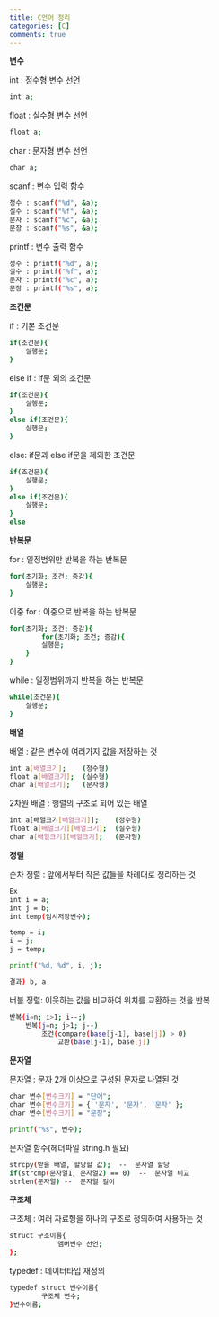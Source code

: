 ```yaml
---
title: C언어 정리
categories: [C]
comments: true
---
```


**변수**

int : 정수형 변수 선언

```bash
int a;
```

float : 실수형 변수 선언

```bash
float a;
```

char : 문자형 변수 선언

```bash
char a;
```

scanf : 변수 입력 함수

```bash
정수 : scanf("%d", &a);
실수 : scanf("%f", &a);
문자 : scanf("%c", &a);
문장 : scanf("%s", &a);
```

printf : 변수 출력 함수

```bash
정수 : printf("%d", a);
실수 : printf("%f", a);
문자 : printf("%c", a);
문장 : printf("%s", a);
```

**조건문**

if : 기본 조건문

```bash
if(조건문){
	실행문;
}
```

else if : if문 외의 조건문

```bash
if(조건문){
	실행문;
}
else if(조건문){
	실행문;
}
```

else: if문과 else if문을 제외한 조건문

```bash
if(조건문){
	실행문;
}
else if(조건문){
	실행문;
}
else
```

**반복문**

for : 일정범위만 반복을 하는 반복문

```bash
for(초기화; 조건; 증감){
	실행문;
}
```
이중 for : 이중으로 반복을 하는 반복문
```bash
for(초기화; 조건; 증감){
		for(초기화; 조건; 증감){
		실행문;
	}
}
```

while : 일정범위까지 반복을 하는 반복문
```bash
while(조건문){
	실행문;
}
```
**배열**

배열 : 같은 변수에 여러가지 값을 저장하는 것
```bash
int a[배열크기];    (정수형)
float a[배열크기];  (실수형)
char a[배열크기];   (문자형)
```
2차원 배열 : 행렬의 구조로 되어 있는 배열
```bash
int a[배열크기[배열크기]];    (정수형)
float a[배열크기][배열크기];  (실수형)
char a[배열크기][배열크기];   (문자형)
```

**정렬**

순차 정렬 : 앞에서부터 작은 값들을 차례대로 정리하는 것

```bash
Ex
int i = a;
int j = b;
int temp(임시저장변수);

temp = i;
i = j;
j = temp;

printf("%d, %d", i, j);

결과) b, a
```

버블 정렬: 이웃하는 값을 비교하여 위치를 교환하는 것을 반복
```bash
반복(i=n; i>1; i--;)
	반복(j=n; j>1; j--)
		조건(compare(base[j-1], base[j]) > 0)
			교환(base[j-1], base[j])
```

**문자열**

문자열 : 문자 2개 이상으로 구성된 문자로 나열된 것

```bash
char 변수[변수크기] = "단어";
char 변수[변수크기] = { '문자', '문자', '문자' };
char 변수[변수크기] = "문장";

printf("%s", 변수);
```

문자열 함수(헤더파일 string.h 필요)

```bash
strcpy(받을 배열, 할당할 값);  --  문자열 할당
if(strcmp(문자열1, 문자열2) == 0)  --  문자열 비교
strlen(문자열) --  문자열 길이
```

**구조체**

구조체 : 여러 자료형을 하나의 구조로 정의하여 사용하는 것

```bash
struct 구조이름{
			멤버변수 선언;
};
```

typedef : 데이터타입 재정의
```bash
typedef struct 변수이름{
		구조체 변수;
}변수이름;
```